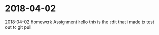 # 2018-04-02
2018-04-02 Homework Assignment
hello this is the edit that i made to test out to git pull.
